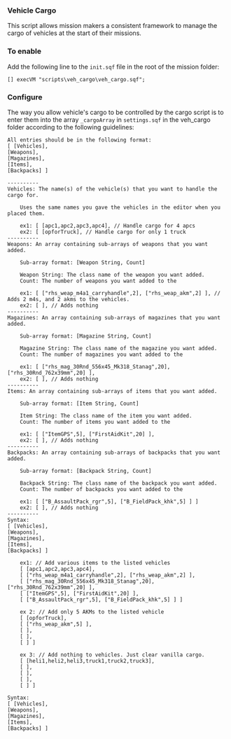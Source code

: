 ### Vehicle Cargo
This script allows mission makers a consistent framework to manage the cargo of vehicles at the start of their missions.

### To enable
Add the following line to the `init.sqf` file in the root of the mission folder:

```[] execVM "scripts\veh_cargo\veh_cargo.sqf";```

### Configure
The way you allow vehicle's cargo to be controlled by the cargo script is to enter them into the array `_cargoArray` in `settings.sqf` in the veh_cargo folder according to the following guidelines:

```
All entries should be in the following format:
[ [Vehicles],
[Weapons],
[Magazines],
[Items],
[Backpacks] ]

----------
Vehicles: The name(s) of the vehicle(s) that you want to handle the cargo for.

    Uses the same names you gave the vehicles in the editor when you placed them.

    ex1: [ [apc1,apc2,apc3,apc4], // Handle cargo for 4 apcs
    ex2: [ [opforTruck], // Handle cargo for only 1 truck
----------
Weapons: An array containing sub-arrays of weapons that you want added.

    Sub-array format: [Weapon String, Count]

    Weapon String: The class name of the weapon you want added.
    Count: The number of weapons you want added to the

    ex1: [ ["rhs_weap_m4a1_carryhandle",2], ["rhs_weap_akm",2] ], // Adds 2 m4s, and 2 akms to the vehicles.
    ex2: [ ], // Adds nothing
----------
Magazines: An array containing sub-arrays of magazines that you want added.

    Sub-array format: [Magazine String, Count]

    Magazine String: The class name of the magazine you want added.
    Count: The number of magazines you want added to the

    ex1: [ ["rhs_mag_30Rnd_556x45_Mk318_Stanag",20], ["rhs_30Rnd_762x39mm",20] ],
    ex2: [ ], // Adds nothing
----------
Items: An array containing sub-arrays of items that you want added.

    Sub-array format: [Item String, Count]

    Item String: The class name of the item you want added.
    Count: The number of items you want added to the

    ex1: [ ["ItemGPS",5], ["FirstAidKit",20] ],
    ex2: [ ], // Adds nothing
----------
Backpacks: An array containing sub-arrays of backpacks that you want added.

    Sub-array format: [Backpack String, Count]

    Backpack String: The class name of the backpack you want added.
    Count: The number of backpacks you want added to the

    ex1: [ ["B_AssaultPack_rgr",5], ["B_FieldPack_khk",5] ] ]
    ex2: [ ], // Adds nothing
----------
Syntax:
[ [Vehicles],
[Weapons],
[Magazines],
[Items],
[Backpacks] ]

    ex1: // Add various items to the listed vehicles
    [ [apc1,apc2,apc3,apc4],
    [ ["rhs_weap_m4a1_carryhandle",2], ["rhs_weap_akm",2] ],
    [ ["rhs_mag_30Rnd_556x45_Mk318_Stanag",20], ["rhs_30Rnd_762x39mm",20] ],
    [ ["ItemGPS",5], ["FirstAidKit",20] ],
    [ ["B_AssaultPack_rgr",5], ["B_FieldPack_khk",5] ] ]

    ex 2: // Add only 5 AKMs to the listed vehicle
    [ [opforTruck],
    [ ["rhs_weap_akm",5] ],
    [ ],
    [ ],
    [ ] ]

    ex 3: // Add nothing to vehicles. Just clear vanilla cargo.
    [ [heli1,heli2,heli3,truck1,truck2,truck3],
    [ ],
    [ ],
    [ ],
    [ ] ]

Syntax:
[ [Vehicles],
[Weapons],
[Magazines],
[Items],
[Backpacks] ]
```
